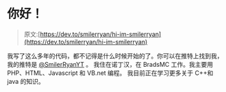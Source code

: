# 你好！

> 原文:[https://dev.to/smilerryan/hi-im-smilerryan](https://dev.to/smilerryan/hi-im-smilerryan)

我写了这么多年的代码，都不记得是什么时候开始的了。你可以在推特上找到我，我的推特是 [@SmilerRyanYT](https://twitter.com/SmilerRyanYT) 。
我住在诺丁汉，在 BradsMC 工作。我主要用 PHP、HTML、Javascript 和 VB.net 编程。
我目前正在学习更多关于 C++和 java 的知识。